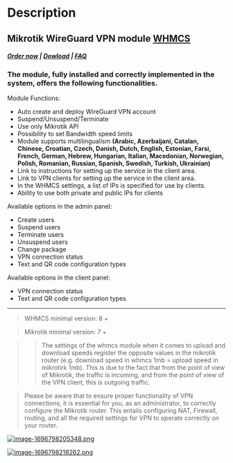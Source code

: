# Description

## Mikrotik WireGuard VPN module **[WHMCS](https://puqcloud.com/link.php?id=77)** 

#####  [Order now](https://puqcloud.com/index.php?rp=/store/whmcs-module-mikrotik-wireguard-vpn) | [Dowload](https://download.puqcloud.com/WHMCS/servers/PUQ_WHMCS-Mikrotik-WireGuard-VPN/) | [FAQ](https://faq.puqcloud.com/)

### The module, fully installed and correctly implemented in the system, offers the following functionalities.

Module Functions:
 
- Auto create and deploy WireGuard VPN account
- Suspend/Unsuspend/Terminate
- Use only Mikrotik API
- Possibility to set Bandwidth speed limits
- Module supports multilingualism **(Arabic, Azerbaijani, Catalan, Chinese, Croatian, Czech, Danish, Dutch, English, Estonian, Farsi, French, German, Hebrew, Hungarian, Italian, Macedonian, Norwegian, Polish, Romanian, Russian, Spanish, Swedish, Turkish, Ukrainian)**
- Link to instructions for setting up the service in the client area.
- Link to VPN clients for setting up the service in the client area.
- In the WHMCS settings, a list of IPs is specified for use by clients.
- Ability to use both private and public IPs for clients

Available options in the admin panel:

- Create users
- Suspend users
- Terminate users
- Unsuspend users
- Change package
- VPN connection status
- Text and QR code configuration types

Available options in the client panel:

- VPN connection status
- Text and QR code configuration types

- - - - - -

>WHMCS minimal version: 8 +

>Mikrotik minimal version: 7 +

>>The settings of the whmcs module when it comes to upload and download speeds register the opposite values in the mikrotik router (e.g. download speed in whmcs 1mb = upload speed in mikrotirk 1mb). This is due to the fact that from the point of view of Mikrotik, the traffic is incoming, and from the point of view of the VPN client, this is outgoing traffic.

>Please be aware that to ensure proper functionality of VPN connections, it is essential for you, as an administrator, to correctly configure the Mikrotik router. This entails configuring NAT, Firewall, routing, and all the required settings for VPN to operate correctly on your router.

[![image-1696798205348.png](https://doc.puq.info/uploads/images/gallery/2023-10/scaled-1680-/image-1696798205348.png)](https://doc.puq.info/uploads/images/gallery/2023-10/image-1696798205348.png)

[![image-1696798218262.png](https://doc.puq.info/uploads/images/gallery/2023-10/scaled-1680-/image-1696798218262.png)](https://doc.puq.info/uploads/images/gallery/2023-10/image-1696798218262.png)
